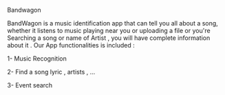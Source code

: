 Bandwagon

BandWagon is a music identification app that can tell you all about a song, whether it listens to music playing near you or uploading a file or  you're Searching a song or name of Artist , you will have complete information about it . Our App functionalities is included :

   1-	Music Recognition 
   
   2-	Find a song lyric , artists , ...
   
   3-	Event search 

